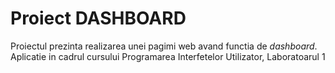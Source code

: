 # Proiect DASHBOARD

Proiectul prezinta realizarea unei pagimi web avand functia de _dashboard_.\
Aplicatie in cadrul cursului Programarea Interfetelor Utilizator, Laboratoarul 1
